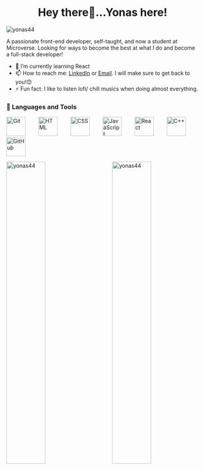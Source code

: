 <h1 align='center'>Hey there👋...Yonas here!</h1>
<p><img src="https://komarev.com/ghpvc/?username=yonas44&label=Profile%20views&color=0e75b6&style=flat" alt="yonas44" /></p>
<p>A passionate front-end developer, self-taught, and now a student at Microverse. Looking for ways to become the best at what I do and become a full-stack developer!</p>

- 🌱 I’m currently learning React
- 📫 How to reach me: [LinkedIn](https://www.linkedin.com/in/yonas-tesfu-3284811a9/) or <a href='mailto:tesfu.yonas1350@gmail.com'> Email</a>. I will make sure to get back to you!😊
- ⚡ Fun fact: I like to listen lofi/ chill musics when doing almost everything.

<!--  <p align="left">
      <a href="https://www.youtube.com/c/fknight?sub_confirmation=1">
         <img alt="youtube subscribers" title="Subscribe to my YouTube channel" src="https://custom-icon-badges.demolab.com/youtube/channel/subscribers/UC2WHjPDvbE6O328n17ZGcfg?color=%23E05D44&label=SUBSCRIBE&logo=video&logoColor=white&style=for-the-badge&labelColor=CE4630"/></a> 
      <a href="https://www.youtube.com/c/fknight">
         <img alt="youtube views" title="YouTube views" src="https://custom-icon-badges.demolab.com/youtube/channel/views/UC2WHjPDvbE6O328n17ZGcfg?color=%23E1AD0E&logo=eye&logoColor=white&style=for-the-badge&labelColor=C79600"/></a> 
      <a href="https://github.com/ForrestKnight?tab=followers">
         <img alt="followers" title="Follow me on Github" src="https://custom-icon-badges.demolab.com/github/followers/ForrestKnight?color=236ad3&labelColor=1155ba&style=for-the-badge&logo=person-add&label=Follow&logoColor=white"/></a>
      <a href="https://github.com/yonas44?tab=repositories&sort=stargazers">
         <img alt="total stars" title="Total stars on GitHub" src="https://custom-icon-badges.demolab.com/github/stars/yonas44?color=55960c&style=for-the-badge&labelColor=488207&logo=star"></a>
   </p> -->
<h3> 🧰 Languages and Tools</h3>

<p>
<img  alt="Git" width="50px" style="margin-right:30px;" src="https://cdn.jsdelivr.net/gh/devicons/devicon/icons/git/git-original.svg" />
<!-- <img align="left" alt="Linux" width="30px" style="padding-right:10px;" src="https://cdn.jsdelivr.net/gh/devicons/devicon/icons/linux/linux-original.svg" /> -->
<img  alt="HTML" width="50px" style="margin-right:30px;" src="https://cdn.jsdelivr.net/gh/devicons/devicon/icons/html5/html5-plain.svg" />
<img  alt="CSS" width="50px" style="margin-right:30px;" src="https://cdn.jsdelivr.net/gh/devicons/devicon/icons/css3/css3-plain.svg" />
<img  alt="JavaScript" width="50px" style="margin-right:30px;" src="https://cdn.jsdelivr.net/gh/devicons/devicon/icons/javascript/javascript-plain.svg" />
<img  alt="React" width="50px" style="margin-right:30px;" src="https://cdn.jsdelivr.net/gh/devicons/devicon/icons/react/react-original.svg" />
<img  alt="C++" width="50px" style="margin-right:30px;" src="https://cdn.jsdelivr.net/gh/devicons/devicon/icons/cplusplus/cplusplus-line.svg" />
<img  alt="GitHub" width="50px" style="margin-right:30px;" src="https://cdn.jsdelivr.net/gh/devicons/devicon/icons/bootstrap/bootstrap-original.svg" />
  <br />
</p>
<div>
<img align="left" width=45% src='https://github-readme-stats-eight-theta.vercel.app/api?username=yonas44
&&show_icons=true&title_color=ffffff&icon_color=bb2acf&text_color=daf7dc&bg_color=151515' alt="yonas44"/>
<img align="right" width="45%" src="https://github-readme-streak-stats.herokuapp.com/?user=yonas44&" alt="yonas44" />
</div>

